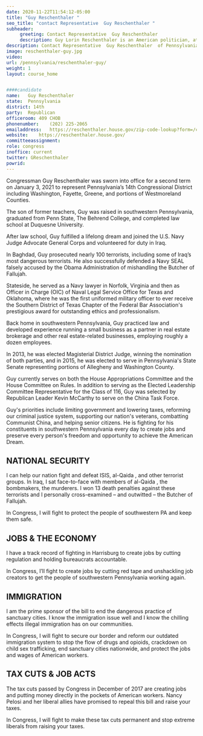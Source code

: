 ```yaml
---
date: 2020-11-22T11:54:12-05:00
title: "Guy Reschenthaler "
seo_title: "contact Representative  Guy Reschenthaler "
subheader:
     greeting: Contact Representative  Guy Reschenthaler  
     description: Guy Lorin Reschenthaler is an American politician, attorney, judge, and U.S. Navy veteran. A Republican, he is the U.S. Representative for Pennsylvania's 14th congressional district and was previously a member of the Pennsylvania State Senate, representing the 37th district.
description: Contact Representative  Guy Reschenthaler  of Pennsylvania. Contact information for Guy Reschenthaler  includes email address, phone number, and mailing address.
image: reschenthaler-guy.jpg
video: 
url: /pennsylvania/reschenthaler-guy/
weight: 1
layout: course_home


####candidate
name:	Guy Reschenthaler 
state:	Pennsylvania
district: 14th
party:	Republican
officeroom:	409 CHOB
phonenumber:	(202) 225-2065
emailaddress:	https://reschenthaler.house.gov/zip-code-lookup?form=/contact/email-me
website:	https://reschenthaler.house.gov/
committeeassignment: 
role: congress
inoffice: current
twitter: GReschenthaler
powrid: 
---
```


Congressman Guy Reschenthaler was sworn into office for a second term on January 3, 2021 to represent Pennsylvania’s 14th Congressional District including Washington, Fayette, Greene, and portions of Westmoreland Counties.

The son of former teachers, Guy was raised in southwestern Pennsylvania, graduated from Penn State, The Behrend College, and completed law school at Duquesne University.

After law school, Guy fulfilled a lifelong dream and joined the U.S. Navy Judge Advocate General Corps and volunteered for duty in Iraq.

In Baghdad, Guy prosecuted nearly 100 terrorists, including some of Iraq’s most dangerous terrorists. He also successfully defended a Navy SEAL falsely accused by the Obama Administration of mishandling the Butcher of Fallujah.

Stateside, he served as a Navy lawyer in Norfolk, Virginia and then as Officer in Charge (OIC) of Naval Legal Service Office for Texas and Oklahoma, where he was the first uniformed military officer to ever receive the Southern District of Texas Chapter of the Federal Bar Association's prestigious award for outstanding ethics and professionalism. 

Back home in southwestern Pennsylvania, Guy practiced law and developed experience running a small business as a partner in real estate brokerage and other real estate-related businesses, employing roughly a dozen employees.

In 2013, he was elected Magisterial District Judge, winning the nomination of both parties, and in 2015, he was elected to serve in Pennsylvania's State Senate representing portions of Allegheny and Washington County. 

Guy currently serves on both the House Appropriations Committee and the House Committee on Rules. In addition to serving as the Elected Leadership Committee Representative for the Class of 116, Guy was selected by Republican Leader Kevin McCarthy to serve on the China Task Force.

Guy's priorities include limiting government and lowering taxes, reforming our criminal justice system, supporting our nation's veterans, combatting Communist China, and helping senior citizens. He is fighting for his constituents in southwestern Pennsylvania every day to create jobs and preserve every person's freedom and opportunity to achieve the American Dream.

## NATIONAL SECURITY
I can help our nation fight and defeat ISIS, al-Qaida , and other terrorist groups. In Iraq, I sat face-to-face with members of al-Qaida , the bombmakers, the murderers. I won 13 death penalties against these terrorists and I personally cross-examined – and outwitted – the Butcher of Fallujah.

In Congress, I will fight to protect the people of southwestern PA and keep them safe.

## JOBS & THE ECONOMY
I have a track record of fighting in Harrisburg to create jobs by cutting regulation and holding bureaucrats accountable.

In Congress, I’ll fight to create jobs by cutting red tape and unshackling job creators to get the people of southwestern Pennsylvania working again.

## IMMIGRATION
I am the prime sponsor of the bill to end the dangerous practice of sanctuary cities. I know the immigration issue well and I know the chilling effects illegal immigration has on our communities.

In Congress, I will fight to secure our border and reform our outdated immigration system to stop the flow of drugs and opioids, crackdown on child sex trafficking, end sanctuary cities nationwide, and protect the jobs and wages of American workers.

## TAX CUTS & JOB ACTS
The tax cuts passed by Congress in December of 2017 are creating jobs and putting money directly in the pockets of American workers. Nancy Pelosi and her liberal allies have promised to repeal this bill and raise your taxes.

In Congress, I will fight to make these tax cuts permanent and stop extreme liberals from raising your taxes.